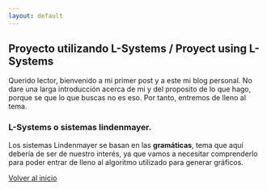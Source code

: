 ```yaml
---
layout: default
---
```


## Proyecto utilizando L-Systems / Proyect using L-Systems

Querido lector, bienvenido a mi primer post y a este mi blog personal. 
No dare una larga introducción acerca de mi y del proposito de lo que 
hago, porque se que lo que buscas no es eso. Por tanto, entremos de lleno 
al tema.

### L-Systems o sistemas lindenmayer.

Los sistemas Lindenmayer se basan en las **gramáticas**, tema que aquí
debería de ser de nuestro interés, ya que vamos a necesitar comprenderlo
para poder entrar de lleno al algoritmo utilizado para generar gráficos.

	


[Volver al inicio](./)
